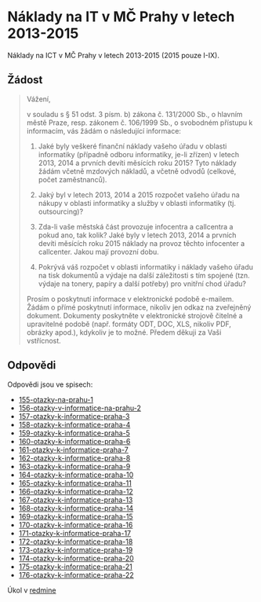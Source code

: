
Náklady na IT v MČ Prahy v letech 2013-2015
===========================================

Náklady na ICT v MČ Prahy v letech 2013-2015 (2015 pouze I-IX).

Žádost
------

> Vážení,
>
> v souladu s § 51 odst. 3 písm. b) zákona č. 131/2000 Sb., o hlavním městě Praze, resp. zákonem č. 106/1999 Sb., o svobodném přístupu k informacím, vás žádám o následující informace:
>
> 1. Jaké byly veškeré finanční náklady vašeho úřadu v oblasti informatiky (případně odboru informatiky, je-li zřízen) v letech 2013, 2014 a prvních devíti měsících roku 2015? Tyto náklady žádám včetně mzdových nákladů, a včetně odvodů (celkové, počet zaměstnanců).
>
> 2. Jaký byl v letech 2013, 2014 a 2015 rozpočet vašeho úřadu na nákupy v oblasti informatiky a služby v oblasti informatiky (tj. outsourcing)?
>
> 3. Zda-li vaše městská část provozuje infocentra a callcentra a pokud ano, tak kolik? Jaké byly v letech 2013, 2014 a prvních devíti měsících roku 2015 náklady na provoz těchto infocenter a callcenter. Jakou mají provozní dobu.
>
> 4.  Pokrývá váš rozpočet v oblasti informatiky i náklady vašeho úřadu na tisk dokumentů a výdaje na další záležitosti s tím spojené (tzn. výdaje na tonery, papíry a další potřeby) pro vnitřní chod úřadu?
>
> Prosím o poskytnutí informace v elektronické podobě e-mailem. Žádám o přímé poskytnutí informace, nikoliv jen odkaz na zveřejněný dokument. Dokumenty poskytněte v elektronické strojově čitelné a upravitelné podobě (např. formáty ODT, DOC, XLS, nikoliv PDF, obrázky apod.), kdykoliv je to možné. Předem děkuji za Vaši vstřícnost.

Odpovědi
--------

Odpovědi jsou ve spisech:
- [155-otazky-na-prahu-1](http://github.com/pirati-cz/KlubPraha/tree/master/spisy/2015/155-otazky-na-prahu-1)
- [156-otazky-v-informatice-na-prahu-2](http://github.com/pirati-cz/KlubPraha/tree/master/spisy/2015/156-otazky-v-informatice-na-prahu-2)
- [157-otazky-k-informatice-praha-3](http://github.com/pirati-cz/KlubPraha/tree/master/spisy/2015/157-otazky-k-informatice-praha-3)
- [158-otazky-k-informatice-praha-4](http://github.com/pirati-cz/KlubPraha/tree/master/spisy/2015/158-otazky-k-informatice-praha-4)
- [159-otazky-k-informatice-praha-5](http://github.com/pirati-cz/KlubPraha/tree/master/spisy/2015/159-otazky-k-informatice-praha-5)
- [160-otazky-k-informatice-praha-6](http://github.com/pirati-cz/KlubPraha/tree/master/spisy/2015/160-otazky-k-informatice-praha-6)
- [161-otazky-k-informatice-praha-7](http://github.com/pirati-cz/KlubPraha/tree/master/spisy/2015/161-otazky-k-informatice-praha-7)
- [162-otazky-k-informatice-praha-8](http://github.com/pirati-cz/KlubPraha/tree/master/spisy/2015/162-otazky-k-informatice-praha-8)
- [163-otazky-k-informatice-praha-9](http://github.com/pirati-cz/KlubPraha/tree/master/spisy/2015/163-otazky-k-informatice-praha-9)
- [164-otazky-k-informatice-praha-10](http://github.com/pirati-cz/KlubPraha/tree/master/spisy/2015/164-otazky-k-informatice-praha-10)
- [165-otazky-k-informatice-praha-11](http://github.com/pirati-cz/KlubPraha/tree/master/spisy/2015/165-otazky-k-informatice-praha-11)
- [166-otazky-k-informatice-praha-12](http://github.com/pirati-cz/KlubPraha/tree/master/spisy/2015/166-otazky-k-informatice-praha-12)
- [167-otazky-k-informatice-praha-13](http://github.com/pirati-cz/KlubPraha/tree/master/spisy/2015/167-otazky-k-informatice-praha-13)
- [168-otazky-k-informatice-praha-14](http://github.com/pirati-cz/KlubPraha/tree/master/spisy/2015/168-otazky-k-informatice-praha-14)
- [169-otazky-k-informatice-praha-15](http://github.com/pirati-cz/KlubPraha/tree/master/spisy/2015/169-otazky-k-informatice-praha-15)
- [170-otazky-k-informatice-praha-16](http://github.com/pirati-cz/KlubPraha/tree/master/spisy/2015/170-otazky-k-informatice-praha-16)
- [171-otazky-k-informatice-praha-17](http://github.com/pirati-cz/KlubPraha/tree/master/spisy/2015/171-otazky-k-informatice-praha-17)
- [172-otazky-k-informatice-praha-18](http://github.com/pirati-cz/KlubPraha/tree/master/spisy/2015/172-otazky-k-informatice-praha-18)
- [173-otazky-k-informatice-praha-19](http://github.com/pirati-cz/KlubPraha/tree/master/spisy/2015/173-otazky-k-informatice-praha-19)
- [174-otazky-k-informatice-praha-20](http://github.com/pirati-cz/KlubPraha/tree/master/spisy/2015/174-otazky-k-informatice-praha-20)
- [175-otazky-k-informatice-praha-21](http://github.com/pirati-cz/KlubPraha/tree/master/spisy/2015/175-otazky-k-informatice-praha-21)
- [176-otazky-k-informatice-praha-22](http://github.com/pirati-cz/KlubPraha/tree/master/spisy/2015/176-otazky-k-informatice-praha-22)

Úkol v [redmine](http://redmine.pirati.cz/issues/2323)
